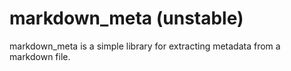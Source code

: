 
# markdown_meta (unstable)

markdown_meta is a simple library for extracting metadata from a markdown
file.
